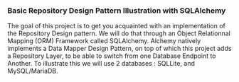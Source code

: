 ### Basic Repository Design Pattern Illustration with SQLAlchemy ###

The goal of this project is to get you acquainted with an implementation of the Repository Design pattern.
We will do that through an Object Relationnal Mapping (ORM) Framework called SQLAlchemy.
Alchemy natively implements a Data Mapper Design Pattern, on top of which this project adds a Repository Layer, to be able to switch from one Database Endpoint to Another. To illustrate this we will use 2 databases : SQLLite, and MySQL/MariaDB.


